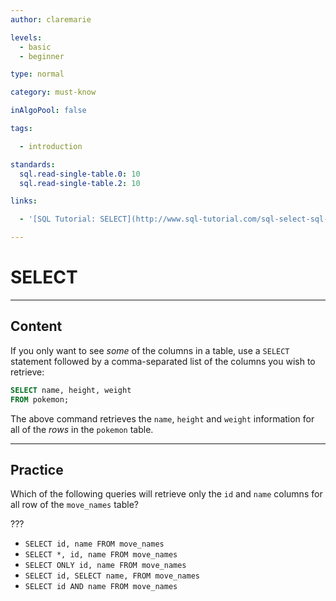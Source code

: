 ```yaml
---
author: claremarie

levels:
  - basic 
  - beginner

type: normal

category: must-know

inAlgoPool: false

tags:

  - introduction

standards:
  sql.read-single-table.0: 10
  sql.read-single-table.2: 10

links:

  - '[SQL Tutorial: SELECT](http://www.sql-tutorial.com/sql-select-sql-tutorial/){website}'

---
```


# SELECT

---

## Content

If you only want to see _some_ of the columns in a table, use a `SELECT` statement followed by a comma-separated list of the columns you wish to retrieve:

```sql
SELECT name, height, weight
FROM pokemon;
```

The above command retrieves the `name`, `height` and `weight` information for all of the _rows_ in the `pokemon` table.

---

## Practice

Which of the following queries will retrieve only the `id` and `name` columns for all row of the `move_names` table?

???

- `SELECT id, name FROM move_names`
- `SELECT *, id, name FROM move_names`
- `SELECT ONLY id, name FROM move_names`
- `SELECT id, SELECT name, FROM move_names`
- `SELECT id AND name FROM move_names`
